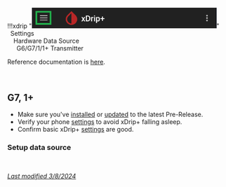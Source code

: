!!!xdrip "<img src="../../images/hamburger_menu.png" style="zoom:75%;" />"  
    &ensp;Settings  
    &emsp;Hardware Data Source  
    &ensp;&emsp;G6/G7/1/1+ Transmitter

Reference documentation is [here](https://navid200.github.io/xDrip/docs/Dexcom_page.html).

</br>

## G7, 1+

- Make sure you've [installed](../../install/download/#pre-release) or [updated](../../use/update/#update) to the latest Pre-Release.
- Verify your phone [settings](../../troubleshoot/savings/) to avoid xDrip+ falling asleep.
- Confirm basic xDrip+ [settings](../../install/install/#authorize-background-activity) are good.

### Setup data source



</br>

[*Last modified 3/8/2024*](https://github.com/NightscoutFoundation/xDrip/releases/tag/2024.08.02)
